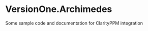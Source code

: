 VersionOne.Archimedes
=====================

Some sample code and documentation for ClarityPPM integration
